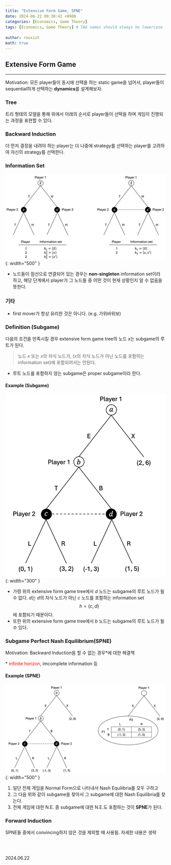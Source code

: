 ```yaml
---
title: "Extensive Form Game, SPNE"
date: 2024-06-22 00:30:42 +0900
categories: [Economics, Game Theory]
tags: [Economics, Game Theory] # TAG names should always be lowercase

author: rouxist
math: true
---
```


## Extensive Form Game

---

Motivation: 모든 player들이 동시에 선택을 하는 static game을 넘어서, player들이 sequential하게 선택하는 **dynamics**를 설계해보자.

### Tree

트리 형태의 모델을 통해 위에서 아래의 순서로 player들이 선택을 하며 게임이 진행되는 과정을 표현할 수 있다.

### Backward Induction

더 먼저 결정을 내려야 하는 player는 더 나중에 strategy를 선택하는 player를 고려하여 자신의 strategy를 선택한다.

### Information Set

![extensive_form_game](/assets/post-img/econ/game_theory/extensive-form-game-and-spne/information_set.png){: width="500" }

- 노드들이 점선으로 연결되어 있는 경우는 **non-singleton** information set이라 하고, 해당 단계에서 player가 그 노드들 중 어떤 것이 현재 상황인지 알 수 없음을 뜻한다.

### 기타

- first mover가 항상 유리한 것은 아니다. (e.g. 가위바위보)

### Definition (Subgame)

다음의 조건을 만족시킬 경우 extensive form game tree의 노드 $x$는 subgame의 루트가 된다.

> 노드 $x$ 또는 $x$의 자식 노드가, ($x$의 자식 노드가 아닌 노드를 포함하는 information set)에 포함되어서는 안된다.

- 루트 노드를 포함하지 않는 subgame은 proper subgame이라 한다.

#### Example (Subgame)

![subgame](/assets/post-img/econ/game_theory/extensive-form-game-and-spne/subgame.png){: width="300" }

- 가령 위의 extensive form game tree에서 $d$ 노드는 subgame의 루트 노드가 될 수 없다. $d$는 $d$의 자식 노드가 아닌 $c$ 노드를 포함하는 information set $$h=\{c,d\}$$에 포함되기 때문이다.
- 또한 위의 extensive form game tree에서 $b$ 노드는 subgame의 루트 노드가 될 수 있다.

### Subgame Perfect Nash Equilibrium(SPNE)

Motivation: Backward Induction을 할 수 없는 경우\*에 대한 해결책

\* <span style="color:red">infinite horizon</span>, imcomplete information 등

#### Example (SPNE)

![spne](/assets/post-img/econ/game_theory/extensive-form-game-and-spne/spne.png){: width="500" }

1. 일단 전체 게임을 Normal Form으로 나타내서 Nash Equilibria를 모두 구하고
2. 그 다음 위와 같이 subgame을 찾아서 그 subgame에 대한 Nash Equilibria를 찾는다.
3. 전체 게임에 대한 N.E. 중 subgame에 대한 N.E.도 포함하는 것이 **SPNE**가 된다.

### Forward Induction

SPNE들 중에서 convincing하지 않은 것을 제외할 때 사용됨. 자세한 내용은 생략

<br/><br/>

2024.06.22
